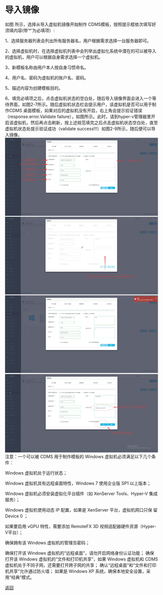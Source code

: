 # **导入镜像**

如图 所示，选择从导入虚拟机镜像开始制作 CDMS模板，按照提示框依次填写好须填内容\(带‘\*’为必填项）:

1、选择服务器列表会列出所有服务器名，用户根据需求选择一台服务器即可。

2、选择虚拟机时，在选择虚拟机列表中会列举出虚拟化系统中潜在的可以被导入的虚拟机，用户可以根据自身需求选择一个虚拟机。

3、新模板名称由用户本人按自身习惯命名。

4、用户名、密码为虚拟机的账户名、密码。

5、描述内容为创建模板目的。

6、填完必填项之后，点击虚拟机状态的空白处，随后导入镜像界面会进入一个等待界面，如图2-7所示。随后虚拟机状态栏会提示用户，该虚拟机是否可以用于制作CDMS 桌面模板，如果对应的虚拟机没有开启，右上角会提示验证错误（response.error.Validate failure），如图所示。此时，请到hyper-v管理器里开启该虚拟机，然后再点击刷新，按上述规范填完之后点击虚拟机状态空白处，直至虚拟机状态处提示验证成功（validate success!!!）如图2-9所示，随后便可以导入镜像。![](/assets/导入镜像.jpg)![](/assets/等待界面.jpg)![](/assets/报错界面.jpg)![](/assets/验证成功.jpg)注意：一个可以被 CDMS 用于制作模板的 Windows 虚拟机必须满足以下几个条件：

Windows 虚拟机处于运行状态；

Windows 虚拟机具有远程桌面特性，Windows 7 使用企业版 SP1 以上版本；

Windows 虚拟机必须安装虚拟化平台插件（如 XenServer Tools、Hyper-V 集成服务）；

Windows 虚拟机使用动态 IP 配置，如果是 XenServer 平台，虚拟机网口只保 留 Device 0 ；

如果要启用 vGPU 特性，需要添加 RemoteFX 3D 视频适配器硬件资源（Hyper-V平台）；

确保拥有该 Windows 虚拟机的管理员密码；

确保打开该 Windows 虚拟机的“远程桌面”，请勿开启网络身份认证功能； 确保打开该 Windows 虚拟机的“文件和打印机共享”，如果 Windows 虚拟机和 CDMS 虚拟机处于不同子网，还需要打开跨子网的共享； 确认“远程桌面”和“文件和打印机共享”允许通过防火墙； 如果是 Windows XP 系统，确保本地安全设置，采用“经典”模式。

[返回](/chuang-jian-mo-ban.md)

